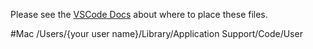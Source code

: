 Please see the [VSCode Docs](https://code.visualstudio.com/docs/customization/userandworkspace) about where to place these files.

#Mac /Users/{your user name}/Library/Application Support/Code/User

